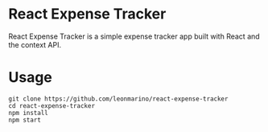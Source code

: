 # React Expense Tracker

React Expense Tracker is a simple expense tracker app built with React and the context API.

# Usage

```
git clone https://github.com/leonmarino/react-expense-tracker 
cd react-expense-tracker
npm install
npm start
```
